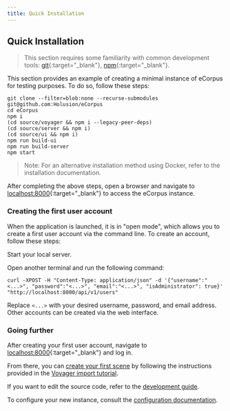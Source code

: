 ```yaml
---
title: Quick Installation
---
```



## Quick Installation

> This section requires some familiarity with common development tools: [git](https://git-scm.com/){:target="_blank"}, [npm](https://docs.npmjs.com/){:target="_blank"}.

This section provides an example of creating a minimal instance of eCorpus for testing purposes. To do so, follow these steps:

<!-- 1. Clone the eCorpus repository using the following command:
    ```
    git clone --filter=blob:none --recurse-submodules git@github.com:Holusion/eCorpus
    ```
2. Navigate to the eCorpus directory:
    ```
    cd eCorpus
    ```
3. Install the required dependencies:
    ```
    npm i
    (cd source/voyager && npm i --legacy-peer-deps)
    (cd source/server && npm i)
    (cd source/ui && npm i)
    ```
4. Build the user interface and server:
    ```
    npm run build-ui
    npm run build-server
    ```
5. Start the server:
    ```
    npm start
    ``` -->

    git clone --filter=blob:none --recurse-submodules git@github.com:Holusion/eCorpus
    cd eCorpus
    npm i
    (cd source/voyager && npm i --legacy-peer-deps)
    (cd source/server && npm i)
    (cd source/ui && npm i)
    npm run build-ui
    npm run build-server
    npm start
    
> Note: For an alternative installation method using Docker, refer to the installation documentation.

After completing the above steps, open a browser and navigate to [localhost:8000](http://localhost:8000){:target="_blank"} to access the eCorpus instance.

### Creating the first user account

When the application is launched, it is in "open mode", which allows you to create a first user account via the command line. To create an account, follow these steps:

Start your local server.

Open another terminal and run the following command:
    
    curl -XPOST -H "Content-Type: application/json" -d '{"username":"<...>", "password":"<...>", "email":"<...>", "isAdministrator": true}' "http://localhost:8000/api/v1/users"
    
Replace `<...>` with your desired username, password, and email address.
Other accounts can be created via the web interface.

### Going further

After creating your first user account, navigate to [localhost:8000](http://localhost:8000){:target="_blank"} and log in. 

From there, you can [create your first scene](/en/doc/tutorials/voyager/edit) by following the instructions provided in the [Voyager import tutorial](/en/doc/tutorials/voyager/import).

If you want to edit the source code, refer to the [development guide](/en/doc/guides/developpement).

To configure your new instance, consult the [configuration documentation](/en/doc/references/administration/configuration).
